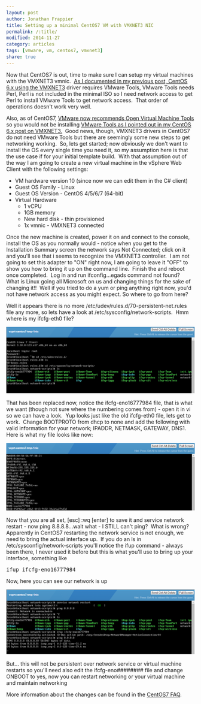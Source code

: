 ```yaml
---
layout: post
author: Jonathan Frappier
title: Setting up a minimal CentOS7 VM with VMXNET3 NIC
permalink: /:title/
modified: 2014-11-27
category: articles
tags: [vmware, vm, centos7, vmxnet3]
share: true
---
```

Now that CentOS7 is out, time to make sure I can setup my virtual machines with the VMXNET3 vmnic.  <a title="Help – I installed CentOS with a VMXNET3 NIC and can’t install Perl or VMware Tools!" href="/help-installed-centos-vmxnet3-nic-cant-install-perl-vmware-tools/" target="_blank">As I documented in my previous post, CentOS 6.x using the VMXNET3</a> driver requires VMware Tools, VMware Tools needs Perl, Perl is not included in the minimal ISO so I need network access to get Perl to install VMware Tools to get network access.  That order of operations doesn't work very well.

Also, as of CentOS7, <a href="http://kb.vmware.com/selfservice/microsites/search.do?language=en_US&amp;cmd=displayKC&amp;externalId=2073803" target="_blank">VMware now recommends Open Virtual Machine Tools</a> so you would not be installing <a title="Help – I installed CentOS with a VMXNET3 NIC and can’t install Perl or VMware Tools!" href="/help-installed-centos-vmxnet3-nic-cant-install-perl-vmware-tools/" target="_blank">VMware Tools as I pointed out in my CentOS 6.x post on VMXNET3.</a>  Good news, though, VMXNET3 drivers in CentOS7 do not need VMware Tools but there are seemingly some new steps to get networking working.  So, lets get started; now obviously we don't want to install the OS every single time you need it, so my assumption here is that the use case if for your initial template build.  With that assumption out of the way I am going to create a new virtual machine in the vSphere Web Client with the following settings:
<ul>
	<li>VM hardware version 10 (since now we can edit them in the C# client)</li>
	<li>Guest OS Family - Linux</li>
	<li>Guest OS Version - CentOS 4/5/6/7 (64-bit)</li>
	<li>Virtual Hardware
<ul>
	<li>1 vCPU</li>
	<li>1GB memory</li>
	<li>New hard disk - thin provisioned</li>
	<li>1x vmnic - VMXNET3 connected</li>
</ul>
</li>
</ul>
Once the new machine is created, power it on and connect to the console, install the OS as you normally would - notice when you get to the Installation Summary screen the network says Not Connected; click on it and you'll see that i seems to recognize the VMXNET3 controller.  I am not going to set this adapter to "ON" right now, I am going to leave it "OFF" to show you how to bring it up on the command line.  Finish the and reboot once completed.  Log in and run ifconfig...egads command not found?  What is Linux going all Microsoft on us and changing things for the sake of changing it!!  Well if you tried to do a yum or ping anything right now, you'd not have network access as you might expect. So where to go from here?

Well it appears there is no more /etc/udev/rules.d/70-persistent-net.rules file any more, so lets have a look at /etc/sysconfig/network-scripts.  Hmm where is my ifcfg-eth0 file?

<img src="/images/fulls/centos7-ifcfg-file.png" class="fit image">

That has been replaced now, notice the ifcfg-eno16777984 file, that is what we want (though not sure where the numbering comes from) - open it in vi so we can have a look.  Yup looks just like the old ifcfg-eth0 file, lets get to work.  Change BOOTPROTO from dhcp to none and add the following with valid information for your network; IPADDR, NETMASK, GATEWAY, DNS1.  Here is what my file looks like now:

<img src="/images/fulls/centos7-ifcfg-static.png" class="fit image">

Now that you are all set, [esc] :wq [enter] to save it and service network restart - now ping 8.8.8.8...wait what - I STILL can't ping?  What is wrong?  Apparently in CentOS7 restarting the network service is not enough, we need to bring the actual interface up.  If you do an ls in /etc/sysconfig/network-scripts you'll notice the ifup command - always been there, I never used it before but this is what you'll use to bring up your interface, something like
<pre>ifup ifcfg-eno16777984</pre>
Now, here you can see our network is up

<img src="/images/fulls/centos7-ping-vmxnet3.png" class="fit image">

But... this will not be persistent over network service or virtual machine restarts so you'll need also edit the ifcfg-eno######## file and change ONBOOT to yes, now you can restart networking or your virtual machine and maintain networking

More information about the changes can be found in the <a href="http://wiki.centos.org/FAQ/CentOS7" target="_blank">CentOS7 FAQ</a>.